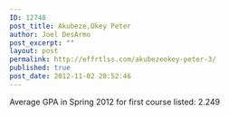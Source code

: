 ```yaml
---
ID: 12748
post_title: Akubeze,Okey Peter
author: Joel DesArmo
post_excerpt: ""
layout: post
permalink: http://effrtlss.com/akubezeokey-peter-3/
published: true
post_date: 2012-11-02 20:52:46
---
```

<p>Average GPA in Spring 2012 for first course listed: 2.249</p>